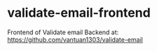 # validate-email-frontend

Frontend of Validate email
Backend at: https://github.com/vantuan1303/validate-email
